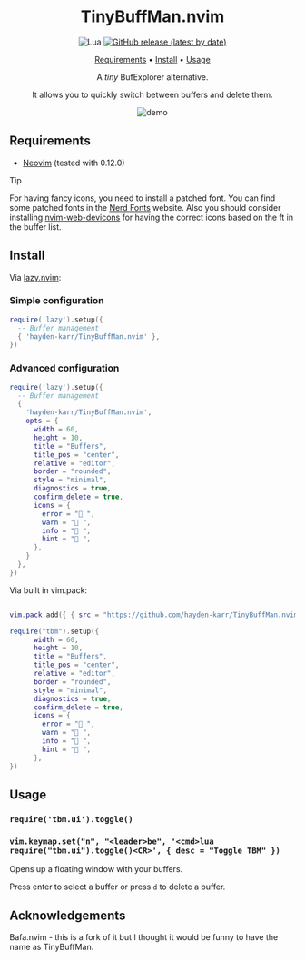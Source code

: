<div align="center">

# TinyBuffMan.nvim

![Lua](https://img.shields.io/badge/Made%20with%20Lua-blueviolet.svg?style=for-the-badge&logo=lua)
[![GitHub release (latest by date)](https://img.shields.io/github/v/release/mistweaverco/bafa.nvim?style=for-the-badge)](https://github.com/mistweaverco/bafa.nvim/releases/latest)

[Requirements](#requirements) • [Install](#install) • [Usage](#usage)

<p></p>

A _tiny_ BufExplorer alternative.

It allows you to quickly switch between buffers and delete them.

<p></p>

![demo](demo.png)

<p></p>

</div>

## Requirements

- [Neovim](https://github.com/neovim/neovim) (tested with 0.12.0)

> [!TIP]
> For having fancy icons, you need to install a patched font.
> You can find some patched fonts in the [Nerd Fonts](https://www.nerdfonts.com/) website.
> Also you should consider installing [nvim-web-devicons](https://github.com/nvim-tree/nvim-web-devicons)
> for having the correct icons based on the ft in the buffer list.

## Install

Via [lazy.nvim](https://github.com/folke/lazy.nvim):

### Simple configuration

```lua
require('lazy').setup({
  -- Buffer management
  { 'hayden-karr/TinyBuffMan.nvim' },
})
```

### Advanced configuration

```lua
require('lazy').setup({
  -- Buffer management
  {
    'hayden-karr/TinyBuffMan.nvim',
    opts = {
      width = 60,
      height = 10,
      title = "Buffers",
      title_pos = "center",
      relative = "editor",
      border = "rounded",
      style = "minimal",
      diagnostics = true,
      confirm_delete = true,
      icons = {
        error = " ",
        warn = " ",
        info = " ",
        hint = " ",
      },
    }
  },
})
```

Via built in vim.pack:

```lua

vim.pack.add({ { src = "https://github.com/hayden-karr/TinyBuffMan.nvim" } })

require("tbm").setup({
      width = 60,
      height = 10,
      title = "Buffers",
      title_pos = "center",
      relative = "editor",
      border = "rounded",
      style = "minimal",
      diagnostics = true,
      confirm_delete = true,
      icons = {
        error = " ",
        warn = " ",
        info = " ",
        hint = " ",
      },
})
```

## Usage

### `require('tbm.ui').toggle()`

### `vim.keymap.set("n", "<leader>be", '<cmd>lua require("tbm.ui").toggle()<CR>', { desc = "Toggle TBM" })`

Opens up a floating window with your buffers.

Press enter to select a buffer or press `d` to delete a buffer.

## Acknowledgements

Bafa.nvim - this is a fork of it but I thought it would be
funny to have the name as TinyBuffMan.
